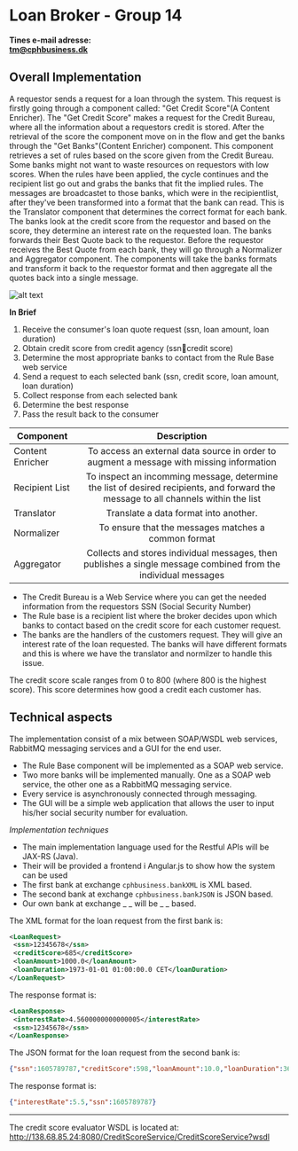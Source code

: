 # Loan Broker - Group 14

**Tines e-mail adresse: 
<br>tm@cphbusiness.dk**</br>


## Overall Implementation  
A requestor sends a request for a loan through the system. This request is firstly going through a component called: "Get Credit Score"(A Content Enricher). The "Get Credit Score" makes a request for the Credit Bureau, where all the information about a requestors credit is stored. After the retrieval of the score the component move on in the flow and get the banks through the "Get Banks"(Content Enricher) component. This component retrieves a set of rules based on the score given from the Credit Bureau. Some banks might not want to waste resources on requestors with low scores. When the rules have been applied, the cycle continues and the recipient list go out and grabs the banks that fit the implied rules. The messages are broadcastet to those banks, which were in the recipientlist, after they've been transformed into a format that the bank can read. This is the Translator component that determines the correct format for each bank. The banks look at the credit score from the requestor and based on the score, they determine an interest rate on the requested loan. The banks forwards their Best Quote back to the requestor. Before the requestor receives the Best Quote from each bank, they will go through a Normalizer and Aggregator component. The components will take the banks formats and transform it back to the requestor format and then aggregate all the quotes back into a single message.  

![alt text](https://github.com/KIMB0/SI_LoanBrokerGroup14/blob/development/Loan%20Broker%20overview.png)
  
**In Brief**  
1. Receive the consumer's loan quote request (ssn, loan amount, loan duration)
2. Obtain credit score from credit agency (ssncredit score)  
3. Determine the most appropriate banks to contact from the Rule Base web service  
4. Send a request to each selected bank (ssn, credit score, loan amount, loan duration)  
5. Collect response from each selected bank  
6. Determine the best response  
7. Pass the result back to the consumer

| Component                 | Description
| -------------             |:-------------:
| Content Enricher          | To access an external data source in order to augment a message with missing information  
| Recipient List            | To inspect an incomming message, determine the list of desired recipients, and forward the message to all channels within the list
| Translator                | Translate a data format into another.  
| Normalizer                | To ensure that the messages matches a common format 
| Aggregator                | Collects and stores individual messages, then publishes a single message combined from the individual messages  
  
* The Credit Bureau is a Web Service where you can get the needed information from the requestors SSN (Social Security Number)
* The Rule base is a recipient list where the broker decides upon which banks to contact based on the credit score for each customer request.
* The banks are the handlers of the customers request. They will give an interest rate of the loan requested. The banks will have different formats and this is where we have the translator and normilzer to handle this issue.  
  
The credit score scale ranges from 0 to 800 (where 800 is the highest score). This score determines how good a credit each customer has.

## Technical aspects

The implementation consist of a mix between SOAP/WSDL web services, RabbitMQ messaging services and a GUI for the end user.
* The Rule Base component will be implemented as a SOAP web service.
* Two more banks will be implemented manually. One as a SOAP web service, the other one as a RabbitMQ messaging service. 
* Every service is asynchronously connected through messaging. 
* The GUI will be a simple web application that allows the user to input his/her social security number for evaluation.


*Implementation techniques*
* The main implementation language used for the Restful APIs  will be JAX-RS (Java).  
* Their will be provided a frontend i Angular.js to show how the system can be used  
* The first bank at exchange `cphbusiness.bankXML` is XML based.
* The second bank at exchange `cphbusiness.bankJSON` is JSON based. 
* Our own bank at exchange _ _ will be _ _ based. 

The XML format for the loan request from the first bank is:
```xml
<LoanRequest>
 <ssn>12345678</ssn>
 <creditScore>685</creditScore>
 <loanAmount>1000.0</loanAmount>
 <loanDuration>1973-01-01 01:00:00.0 CET</loanDuration>
</LoanRequest>
```

The response format is:
```xml
<LoanResponse>
 <interestRate>4.5600000000000005</interestRate>
 <ssn>12345678</ssn>
</LoanResponse>
```



The JSON format for the loan request from the second bank is:
```json
{"ssn":1605789787,"creditScore":598,"loanAmount":10.0,"loanDuration":360}
```

The  response format is:
```json
{"interestRate":5.5,"ssn":1605789787}
```

---

The credit score evaluator WSDL is located at: <br>
http://138.68.85.24:8080/CreditScoreService/CreditScoreService?wsdl 
</br>
